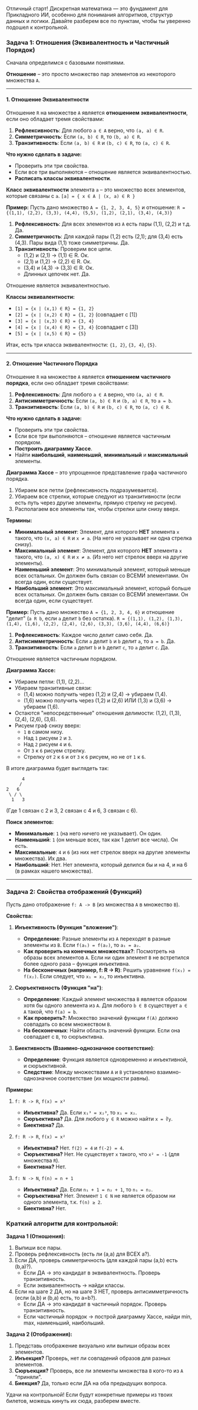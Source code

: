 Отличный старт! Дискретная математика — это фундамент для Прикладного ИИ, особенно для понимания алгоритмов, структур данных и логики. Давайте разберем все по пунктам, чтобы ты уверенно подошел к контрольной.

### Задача 1: Отношения (Эквивалентность и Частичный Порядок)

Сначала определимся с базовыми понятиями.

**Отношение** – это просто множество пар элементов из некоторого множества `A`.

---

#### 1. Отношение Эквивалентности

Отношение `R` на множестве `A` является **отношением эквивалентности**, если оно обладает тремя свойствами:
1.  **Рефлексивность**: Для любого `a ∈ A` верно, что `(a, a) ∈ R`.
2.  **Симметричность**: Если `(a, b) ∈ R`, то `(b, a) ∈ R`.
3.  **Транзитивность**: Если `(a, b) ∈ R` и `(b, c) ∈ R`, то `(a, c) ∈ R`.

**Что нужно сделать в задаче:**
*   Проверить эти три свойства.
*   Если все три выполняются – отношение является эквивалентностью.
*   **Расписать классы эквивалентности**.

**Класс эквивалентности** элемента `a` – это множество всех элементов, которые связаны с `a`.
`[a] = { x ∈ A | (x, a) ∈ R }`

**Пример:**
Пусть дано множество `A = {1, 2, 3, 4, 5}` и отношение:
`R = {(1,1), (2,2), (3,3), (4,4), (5,5), (1,2), (2,1), (3,4), (4,3)}`

1.  **Рефлексивность**: Для всех элементов из `A` есть пары (1,1), (2,2) и т.д. Да.
2.  **Симметричность**: Для каждой пары (1,2) есть (2,1); для (3,4) есть (4,3). Пары вида (1,1) тоже симметричны. Да.
3.  **Транзитивность**: Проверим все цепи.
    *   (1,2) и (2,1) -> (1,1) ∈ R. Ок.
    *   (2,1) и (1,2) -> (2,2) ∈ R. Ок.
    *   (3,4) и (4,3) -> (3,3) ∈ R. Ок.
    *   Длинных цепочек нет. Да.

Отношение является эквивалентностью.

**Классы эквивалентности:**
*   `[1] = {x | (x,1) ∈ R} = {1, 2}`
*   `[2] = {x | (x,2) ∈ R} = {1, 2}` (совпадает с [1])
*   `[3] = {x | (x,3) ∈ R} = {3, 4}`
*   `[4] = {x | (x,4) ∈ R} = {3, 4}` (совпадает с [3])
*   `[5] = {x | (x,5) ∈ R} = {5}`

Итак, есть три класса эквивалентности: `{1, 2}`, `{3, 4}`, `{5}`.

---

#### 2. Отношение Частичного Порядка

Отношение `R` на множестве `A` является **отношением частичного порядка**, если оно обладает тремя свойствами:
1.  **Рефлексивность**: Для любого `a ∈ A` верно, что `(a, a) ∈ R`.
2.  **Антисимметричность**: Если `(a, b) ∈ R` и `(b, a) ∈ R`, то `a = b`.
3.  **Транзитивность**: Если `(a, b) ∈ R` и `(b, c) ∈ R`, то `(a, c) ∈ R`.

**Что нужно сделать в задаче:**
*   Проверить эти три свойства.
*   Если все три выполняются – отношение является частичным порядком.
*   **Построить диаграмму Хассе**.
*   Найти **наибольший**, **наименьший**, **минимальный** и **максимальный** элементы.

**Диаграмма Хассе** – это упрощенное представление графа частичного порядка.
1.  Убираем все петли (рефлексивность подразумевается).
2.  Убираем все стрелки, которые следуют из транзитивности (если есть путь через другие элементы, прямую стрелку не рисуем).
3.  Располагаем все элементы так, чтобы стрелки шли снизу вверх.

**Термины:**
*   **Минимальный элемент**: Элемент, для которого **НЕТ** элемента `x` такого, что `(x, a) ∈ R` и `x ≠ a`. (На него не указывает ни одна стрелка снизу).
*   **Максимальный элемент**: Элемент, для которого **НЕТ** элемента `x` такого, что `(a, x) ∈ R` и `x ≠ a`. (Из него нет стрелок вверх на другие элементы).
*   **Наименьший элемент**: Это минимальный элемент, который меньше всех остальных. Он должен быть связан со ВСЕМИ элементами. Он всегда один, если существует.
*   **Наибольший элемент**: Это максимальный элемент, который больше всех остальных. Он должен быть связан со ВСЕМИ элементами. Он всегда один, если существует.

**Пример:**
Пусть дано множество `A = {1, 2, 3, 4, 6}` и отношение "делит" (`a R b`, если `a` делит `b` без остатка).
`R = {(1,1), (1,2), (1,3), (1,4), (1,6), (2,2), (2,4), (2,6), (3,3), (3,6), (4,4), (6,6)}`

1.  **Рефлексивность**: Каждое число делит само себя. Да.
2.  **Антисимметричность**: Если `a` делит `b` и `b` делит `a`, то `a = b`. Да.
3.  **Транзитивность**: Если `a` делит `b` и `b` делит `c`, то `a` делит `c`. Да.

Отношение является частичным порядком.

**Диаграмма Хассе:**
*   Убираем петли: (1,1), (2,2)...
*   Убираем транзитивные связи:
    *   (1,4) можно получить через (1,2) и (2,4) -> убираем (1,4).
    *   (1,6) можно получить через (1,2) и (2,6) ИЛИ (1,3) и (3,6) -> убираем (1,6).
*   Остаются "непосредственные" отношения делимости: (1,2), (1,3), (2,4), (2,6), (3,6).
*   Рисуем граф снизу вверх:
    *   `1` в самом низу.
    *   Над `1` рисуем `2` и `3`.
    *   Над `2` рисуем `4` и `6`.
    *   От `3` к `6` рисуем стрелку.
    *   Стрелку от `2` к `6` и от `3` к `6` рисуем, но не от `1` к `6`.

В итоге диаграмма будет выглядеть так:
```
      4
     /
2   6
 \ / \
  1   3
```
(Где 1 связан с 2 и 3, 2 связан с 4 и 6, 3 связан с 6).

**Поиск элементов:**
*   **Минимальные**: `1` (на него ничего не указывает). Он один.
*   **Наименьший**: `1` (он меньше всех, так как 1 делит все числа). Он есть.
*   **Максимальные**: `4` и `6` (из них нет стрелок вверх на другие элементы множества). Их два.
*   **Наибольший**: Нет. Нет элемента, который делился бы и на 4, и на 6 (в рамках нашего множества).

---

### Задача 2: Свойства отображений (Функций)

Пусть дано отображение `f: A -> B` (из множества `A` в множество `B`).

**Свойства:**

1.  **Инъективность (Функция "вложение")**:
    *   **Определение**: Разные элементы из `A` переходят в разные элементы из `B`. Если `f(a₁) = f(a₂)`, то `a₁ = a₂`.
    *   **Как проверить на конечных множествах?**: Посмотреть на образы всех элементов `A`. Если ни один элемент `B` не встретился более одного раза – функция инъективна.
    *   **На бесконечных (например, f: R -> R)**: Решить уравнение `f(x₁) = f(x₂)`. Если следует, что `x₁ = x₂`, то инъективна.

2.  **Сюръективность (Функция "на")**:
    *   **Определение**: Каждый элемент множества `B` является образом хотя бы одного элемента из `A`. Для любого `b ∈ B` существует `a ∈ A` такой, что `f(a) = b`.
    *   **Как проверить?**: Множество значений функции `f(A)` должно совпадать со всем множеством `B`.
    *   **На бесконечных**: Найти область значений функции. Если она совпадает с `B`, то сюръективна.

3.  **Биективность (Взаимно-однозначное соответствие)**:
    *   **Определение**: Функция является одновременно и инъективной, и сюръективной.
    *   **Следствие**: Между множествами `A` и `B` установлено взаимно-однозначное соответствие (их мощности равны).

**Примеры:**

1.  `f: R -> R`, `f(x) = x³`
    *   **Инъективна?** Да. Если `x₁³ = x₂³`, то `x₁ = x₂`.
    *   **Сюръективна?** Да. Для любого `y ∈ R` можно найти `x = ∛y`.
    *   **Биективна?** Да.

2.  `f: R -> R`, `f(x) = x²`
    *   **Инъективна?** Нет. `f(2) = 4` и `f(-2) = 4`.
    *   **Сюръективна?** Нет. Не существует `x` такого, что `x² = -1` (для множества `R`).
    *   **Биективна?** Нет.

3.  `f: N -> N`, `f(n) = n + 1`
    *   **Инъективна?** Да. Если `n₁ + 1 = n₂ + 1`, то `n₁ = n₂`.
    *   **Сюръективна?** Нет. Элемент `1 ∈ N` не является образом ни одного элемента, т.к. `f(n) ≥ 2`.
    *   **Биективна?** Нет.

### Краткий алгоритм для контрольной:

**Задача 1 (Отношения):**
1.  Выпиши все пары.
2.  Проверь рефлексивность (есть ли (a,a) для ВСЕХ a?).
3.  Если ДА, проверь симметричность (для каждой пары (a,b) есть (b,a)?).
    *   Если ДА -> это кандидат в эквивалентность. Проверь транзитивность.
    *   Если эквивалентность -> найди классы.
4.  Если на шаге 2 ДА, но на шаге 3 НЕТ, проверь антисимметричность (если (a,b) и (b,a) есть, то a=b?).
    *   Если ДА -> это кандидат в частичный порядок. Проверь транзитивность.
    *   Если частичный порядок -> построй диаграмму Хассе, найди min, max, наименьший, наибольший.

**Задача 2 (Отображения):**
1.  Представь отображение визуально или выпиши образы всех элементов.
2.  **Инъекция?** Проверь, нет ли совпадений образов для разных элементов.
3.  **Сюръекция?** Проверь, все ли элементы множества `B` кого-то из `A` "приняли".
4.  **Биекция?** Да, только если ДА на оба предыдущих вопроса.

Удачи на контрольной! Если будут конкретные примеры из твоих билетов, можешь кинуть их сюда, разберем вместе.

